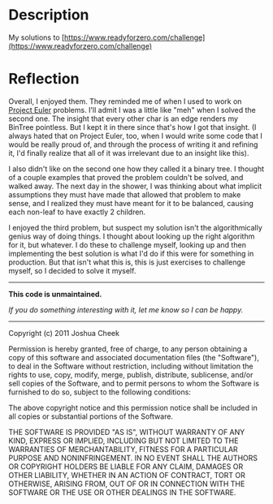 Description
===========

My solutions to [https://www.readyforzero.com/challenge](https://www.readyforzero.com/challenge)



Reflection
==========

Overall, I enjoyed them. They reminded me of when I used to work on 
[Project Euler](http://projecteuler.net/) problems. I'll admit I was
a little like "meh" when I solved the second one. The insight that
every other char is an edge renders my BinTree pointless. But I kept
it in there since that's how I got that insight. (I always hated that
on Project Euler, too, when I would write some code that I would be
really proud of, and through the process of writing it and refining
it, I'd finally realize that all of it was irrelevant due to an
insight like this).

I also didn't like on the second one how they called it a binary tree.
I thought of a couple examples that proved the problem couldn't be
solved, and walked away. The next day in the shower, I was thinking
about what implicit assumptions they must have made that allowed that
problem to make sense, and I realized they must have meant for it to
be balanced, causing each non-leaf to have exactly 2 children.

I enjoyed the third problem, but suspect my solution isn't the
algorithmically genius way of doing things. I thought about looking
up the right algorithm for it, but whatever. I do these to challenge
myself, looking up and then implementing the best solution is what
I'd do if this were for something in production. But that isn't what
this is, this is just exercises to challenge myself, so I decided to
solve it myself.


---------------------------------------

**This code is unmaintained.** 

_If you do something interesting with it, let me know so I can be happy._

---------------------------------------

Copyright (c) 2011 Joshua Cheek

 Permission is hereby granted, free of charge, to any person obtaining a copy
 of this software and associated documentation files (the "Software"), to deal
 in the Software without restriction, including without limitation the rights
 to use, copy, modify, merge, publish, distribute, sublicense, and/or sell
 copies of the Software, and to permit persons to whom the Software is
 furnished to do so, subject to the following conditions:

 The above copyright notice and this permission notice shall be included in
 all copies or substantial portions of the Software.

 THE SOFTWARE IS PROVIDED "AS IS", WITHOUT WARRANTY OF ANY KIND, EXPRESS OR
 IMPLIED, INCLUDING BUT NOT LIMITED TO THE WARRANTIES OF MERCHANTABILITY,
 FITNESS FOR A PARTICULAR PURPOSE AND NONINFRINGEMENT. IN NO EVENT SHALL THE
 AUTHORS OR COPYRIGHT HOLDERS BE LIABLE FOR ANY CLAIM, DAMAGES OR OTHER
 LIABILITY, WHETHER IN AN ACTION OF CONTRACT, TORT OR OTHERWISE, ARISING FROM,
 OUT OF OR IN CONNECTION WITH THE SOFTWARE OR THE USE OR OTHER DEALINGS IN
 THE SOFTWARE.

